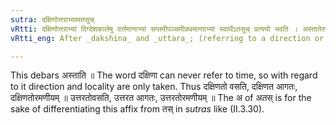 ```yaml
---
sutra: दक्षिणोत्तराभ्यामतसुच्
vRtti: दक्षिणोत्तराभ्यां दिग्देशकालेषु वर्त्तमानाभ्यां सप्तमीपञ्चमीप्रथमान्ताभ्यां स्वार्थेऽतसुच् प्रत्ययो भवति । अस्तातेरपवादः ॥
vRtti_eng: After _dakshina_ and _uttara_; (referring to a direction or a locality or a time, and ending with locative, ablative or nominative) comes the affix _atasuch_ (अतस्) ॥

---
```

This debars अस्ताति ॥ The word दक्षिणा can never refer to time, so with regard to it direction and locality are only taken. Thus दक्षिणतो वसति, दक्षिणत आगतः, दक्षिणतोरमणीयम् ॥  उत्तरतोवसति, उत्तरत आगतः, उत्तरतोरमणीयम् ॥ The अ of अतस् is for the sake of differentiating this affix from तस् in _sutras_ like (II.3.30).
